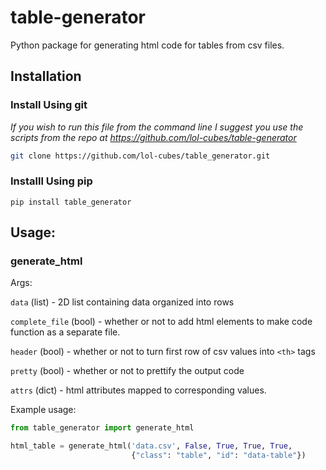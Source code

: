 # table-generator

Python package for generating html code for tables from csv files.

## Installation

### Install Using git

*If you wish to run this file from the command line I suggest you use the scripts from the repo at <https://github.com/lol-cubes/table-generator>*

```bash
git clone https://github.com/lol-cubes/table_generator.git
```

### Installl Using pip

```pip
pip install table_generator
```

## Usage:

### generate_html

Args:

`data` (list) - 2D list containing data organized into rows

`complete_file` (bool) -  whether or not to add html elements to make code function as a separate file.

`header` (bool) - whether or not to turn first row of csv values into `<th>` tags

`pretty` (bool) - whether or not to prettify the output code

`attrs` (dict) - html attributes mapped to corresponding values.

Example usage:
```python
from table_generator import generate_html

html_table = generate_html('data.csv', False, True, True, True, 
                           {"class": "table", "id": "data-table"})
```